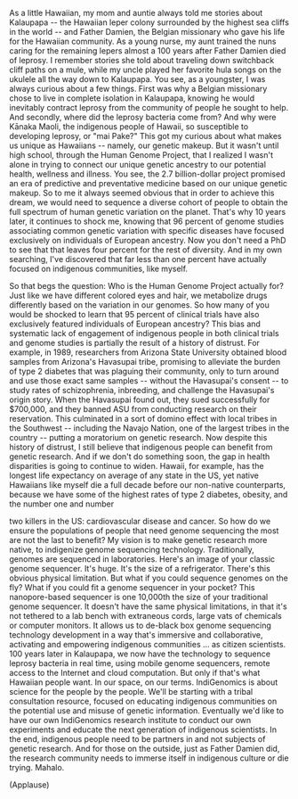 
As a little Hawaiian,
my mom and auntie always told me
stories about Kalaupapa --
the Hawaiian leper colony
surrounded by the highest
sea cliffs in the world --
and Father Damien,
the Belgian missionary who gave his life
for the Hawaiian community.
As a young nurse,
my aunt trained the nuns
caring for the remaining lepers
almost a 100 years after
Father Damien died of leprosy.
I remember stories she told
about traveling down
switchback cliff paths on a mule,
while my uncle played
her favorite hula songs on the ukulele
all the way down to Kalaupapa.
You see, as a youngster,
I was always curious about a few things.
First was why a Belgian missionary
chose to live in complete isolation
in Kalaupapa,
knowing he would inevitably
contract leprosy
from the community of people
he sought to help.
And secondly,
where did the leprosy bacteria come from?
And why were Kānaka Maoli,
the indigenous people of Hawaii,
so susceptible to developing
leprosy, or &quot;mai Pake?&quot;
This got my curious about what
makes us unique as Hawaiians --
namely, our genetic makeup.
But it wasn&#39;t until high school,
through the Human Genome Project,
that I realized I wasn&#39;t alone
in trying to connect
our unique genetic ancestry
to our potential health,
wellness and illness.
You see,
the 2.7 billion-dollar project
promised an era of predictive
and preventative medicine
based on our unique genetic makeup.
So to me it always seemed obvious
that in order to achieve this dream,
we would need to sequence
a diverse cohort of people
to obtain the full spectrum
of human genetic variation on the planet.
That&#39;s why 10 years later,
it continues to shock me,
knowing that 96 percent of genome studies
associating common genetic variation
with specific diseases
have focused exclusively
on individuals of European ancestry.
Now you don&#39;t need a PhD
to see that that leaves four percent
for the rest of diversity.
And in my own searching,
I&#39;ve discovered that far less
than one percent
have actually focused on indigenous
communities, like myself.

So that begs the question:
Who is the Human Genome
Project actually for?
Just like we have
different colored eyes and hair,
we metabolize drugs differently
based on the variation in our genomes.
So how many of you
would be shocked to learn
that 95 percent of clinical trials
have also exclusively featured
individuals of European ancestry?
This bias
and systematic lack of engagement
of indigenous people
in both clinical trials
and genome studies
is partially the result
of a history of distrust.
For example,
in 1989, researchers
from Arizona State University
obtained blood samples
from Arizona&#39;s Havasupai tribe,
promising to alleviate the burden
of type 2 diabetes
that was plaguing their community,
only to turn around and use
those exact same samples --
without the Havasupai&#39;s consent --
to study rates
of schizophrenia, inbreeding,
and challenge
the Havasupai&#39;s origin story.
When the Havasupai found out,
they sued successfully for $700,000,
and they banned ASU from conducting
research on their reservation.
This culminated in a sort of domino effect
with local tribes in the Southwest --
including the Navajo Nation,
one of the largest
tribes in the country --
putting a moratorium on genetic research.
Now despite this history of distrust,
I still believe that indigenous people
can benefit from genetic research.
And if we don&#39;t do something soon,
the gap in health disparities
is going to continue to widen.
Hawaii, for example,
has the longest life expectancy
on average of any state in the US,
yet native Hawaiians like myself
die a full decade
before our non-native counterparts,
because we have some
of the highest rates of type 2 diabetes,
obesity,
and the number one and number

two killers in the US:
cardiovascular disease and cancer.
So how do we ensure
the populations of people
that need genome sequencing the most
are not the last to benefit?
My vision is to make
genetic research more native,
to indigenize genome
sequencing technology.
Traditionally, genomes
are sequenced in laboratories.
Here&#39;s an image of your classic
genome sequencer.
It&#39;s huge.
It&#39;s the size of a refrigerator.
There&#39;s this obvious physical limitation.
But what if you could sequence
genomes on the fly?
What if you could fit a genome
sequencer in your pocket?
This nanopore-based sequencer
is one 10,000th the size
of your traditional genome sequencer.
It doesn&#39;t have the same
physical limitations,
in that it&#39;s not tethered to a lab bench
with extraneous cords,
large vats of chemicals
or computer monitors.
It allows us to de-black box genome
sequencing technology development
in a way that&#39;s immersive
and collaborative,
activating and empowering
indigenous communities ...
as citizen scientists.
100 years later in Kalaupapa,
we now have the technology to sequence
leprosy bacteria in real time,
using mobile genome sequencers,
remote access to the Internet
and cloud computation.
But only if that&#39;s what
Hawaiian people want.
In our space,
on our terms.
IndiGenomics is about science
for the people by the people.
We&#39;ll be starting with a tribal
consultation resource,
focused on educating
indigenous communities
on the potential use and misuse
of genetic information.
Eventually we&#39;d like to have our own
IndiGenomics research institute
to conduct our own experiments
and educate the next generation
of indigenous scientists.
In the end,
indigenous people need to be partners in
and not subjects of genetic research.
And for those on the outside,
just as Father Damien did,
the research community needs
to immerse itself in indigenous culture
or die trying.
Mahalo.

(Applause)


